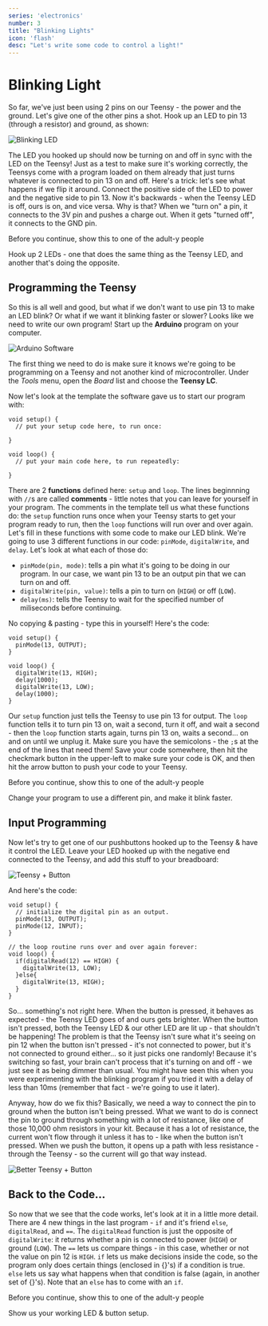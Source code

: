 ```yaml
---
series: 'electronics'
number: 3
title: "Blinking Lights"
icon: 'flash'
desc: "Let's write some code to control a light!"
---
```

# Blinking Light

So far, we've just been using 2 pins on our Teensy - the power and the ground.  Let's give one of the other pins a shot.  Hook up an LED to pin 13 (through a resistor) and ground, as shown:

![Blinking LED](/img/08-blink.png)

The LED you hooked up should now be turning on and off in sync with the LED on the Teensy!  Just as a test to make sure it's working correctly, the Teensys come with a program loaded on them already that just turns whatever is connected to pin 13 on and off.  Here's a trick: let's see what happens if we flip it around.  Connect the positive side of the LED to power and the negative side to pin 13.  Now it's backwards - when the Teensy LED is off, ours is on, and vice versa.  Why is that?  When we "turn on" a pin, it connects to the 3V pin and pushes a charge out.  When it gets  "turned off", it connects to the GND pin.

<div class="panel panel-primary">
<div class="panel-heading">Before you continue, show this to one of the adult-y people</div>
  <div class="panel-body" markdown="1">

Hook up 2 LEDs - one that does the same thing as the Teensy LED, and another that's doing the opposite.

</div>
</div>

## Programming the Teensy

So this is all well and good, but what if we don't want to use pin 13 to make an LED blink?  Or what if we want it blinking faster or slower?  Looks like we need to write our own program!  Start up the **Arduino** program on your computer.

![Arduino Software](/img/arduino.png)

The first thing we need to do is make sure it knows we're going to be programming on a Teensy and not another kind of microcontroller.  Under the *Tools* menu, open the *Board* list and choose the **Teensy LC**.

Now let's look at the template the software gave us to start our program with:

~~~~
void setup() {
  // put your setup code here, to run once:

}

void loop() {
  // put your main code here, to run repeatedly:

}
~~~~

There are 2 **functions** defined here: `setup` and `loop`.  The lines beginnning with `//`s are called **comments** - little notes that you can leave for yourself in your program.  The comments in the template tell us what these functions do:  the `setup` function runs once when your Teensy starts to get your program ready to run, then the `loop` functions will run over and over again.  Let's fill in these functions with some code to make our LED blink.  We're going to use 3 different functions in our code: `pinMode`, `digitalWrite`, and `delay`.  Let's look at what each of those do:

* `pinMode(pin, mode)`: tells a pin what it's going to be doing in our program.  In our case, we want pin 13 to be an output pin that we can turn on and off.
* `digitalWrite(pin, value)`: tells a pin to turn on (`HIGH`) or off (`LOW`).
* `delay(ms)`: tells the Teensy to wait for the specified number of miliseconds before continuing.

No copying & pasting - type this in yourself!  Here's the code:

~~~~
void setup() {
  pinMode(13, OUTPUT);
}

void loop() {
  digitalWrite(13, HIGH);  
  delay(1000);
  digitalWrite(13, LOW);
  delay(1000);
}
~~~~

Our `setup` function just tells the Teensy to use pin 13 for output.  The `loop` function tells it to turn pin 13 on, wait a second, turn it off, and wait a second - then the `loop` function starts again, turns pin 13 on, waits a second... on and on until we unplug it.  Make sure you have the semicolons - the `;`s at the end of the lines that need them! Save your code somewhere, then hit the checkmark button in the upper-left to make sure your code is OK, and then hit the arrow button to push your code to your Teensy.

<div class="panel panel-primary">
<div class="panel-heading">Before you continue, show this to one of the adult-y people</div>
  <div class="panel-body" markdown="1">

Change your program to use a different pin, and make it blink faster.

</div>
</div>

## Input Programming

Now let's try to get one of our pushbuttons hooked up to the Teensy & have it control the LED.  Leave your LED hooked up with the negative end connected to the Teensy, and add this stuff to your breadboard:

![Teensy + Button](/img/09-button.png)

And here's the code:

~~~~
void setup() {
  // initialize the digital pin as an output.
  pinMode(13, OUTPUT);
  pinMode(12, INPUT);
}

// the loop routine runs over and over again forever:
void loop() {
  if(digitalRead(12) == HIGH) {
    digitalWrite(13, LOW);
  }else{
    digitalWrite(13, HIGH);
  }
}
~~~~

So... something's not right here.  When the button is pressed, it behaves as expected - the Teensy LED goes of and ours gets brighter.  When the button isn't pressed, both the Teensy LED & our other LED are lit up - that shouldn't be happening!  The problem is that the Teensy isn't sure what it's seeing on pin 12 when the button isn't pressed - it's not connected to power, but it's not connected to ground either... so it just picks one randomly!  Because it's switching so fast, your brain can't process that it's turning on and off - we just see it as being dimmer than usual.  You might have seen this when you were experimenting with the blinking program if you tried it with a delay of less than 10ms (remember that fact - we're going to use it later).  

Anyway, how do we fix this?  Basically, we need a way to connect the pin to ground when the button isn't being pressed.  What we want to do is connect the pin to ground through something with a lot of resistance, like one of those 10,000 ohm resistors in your kit.  Because it has a lot of resistance, the current won't flow through it unless it has to - like when the button isn't pressed.  When we push the button, it opens up a path with less resistance - through the Teensy - so the current will go that way instead.  

![Better Teensy + Button](/img/09a-button.png)

## Back to the Code...

So now that we see that the code works, let's look at it in a little more detail.  There are 4 new things in the last program - `if` and it's friend `else`, `digitalRead`, and `==`.  The `digitalRead` function is just the opposite of `digitalWrite`: it returns whether a pin is connected to power (`HIGH`) or ground (`LOW`).  The `==` lets us compare things - in this case, whether or not the value on pin 12 is `HIGH`.  `if` lets us make decisions inside the code, so the program only does certain things (enclosed in {}'s) if a condition is true.  `else` lets us say what happens when that condition is false (again, in another set of {}'s).  Note that an `else` has to come with an `if`.


<div class="panel panel-primary">
<div class="panel-heading">Before you continue, show this to one of the adult-y people</div>
  <div class="panel-body" markdown="1">

Show us your working LED & button setup.

</div>
</div>
